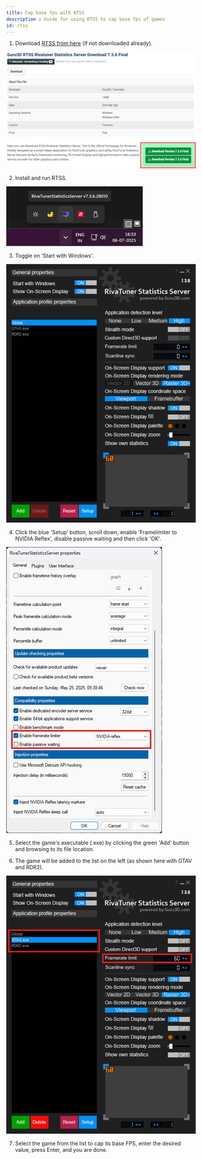 ```yaml
---
title: Cap base fps with RTSS
description : Guide for using RTSS to cap base fps of games
id: rtss
---
```


1.  Download [RTSS from here](https://www.guru3d.com/download/rtss-rivatuner-statistics-server-download/) (if not downloaded already).

![alt-text](assets/RTSS0.png)

2.  Install and run RTSS.

![alt-text](assets/RTSS.png)

3.  Toggle on 'Start with Windows'.

![alt-text](assets/RTSS1.png)

4.  Click the blue 'Setup' button, scroll down, enable 'Framelimiter to NVIDIA Reflex', disable passive waiting and then click 'OK'.

![alt-text](assets/RTSS2.png)

5.  Select the game's executable (.exe) by clicking the green 'Add' button and browsing to its file location.

6.  The game will be added to the list on the left (as shown here with GTAV and RDR2).

![alt-text](assets/RTSS3.png)

7.  Select the game from the list to cap its base FPS, enter the desired value, press Enter, and you are done.
